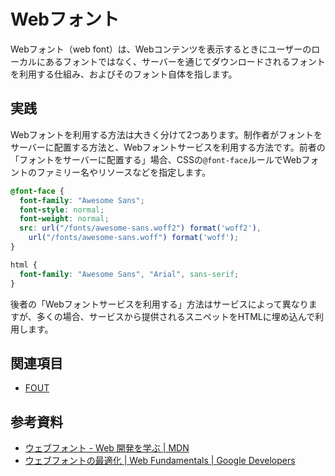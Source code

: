 # Webフォント

Webフォント（web font）は、Webコンテンツを表示するときにユーザーのローカルにあるフォントではなく、サーバーを通じてダウンロードされるフォントを利用する仕組み、およびそのフォント自体を指します。

## 実践

Webフォントを利用する方法は大きく分けて2つあります。制作者がフォントをサーバーに配置する方法と、Webフォントサービスを利用する方法です。前者の「フォントをサーバーに配置する」場合、CSSの`@font-face`ルールでWebフォントのファミリー名やリソースなどを指定します。

```css
@font-face {
  font-family: "Awesome Sans";
  font-style: normal;
  font-weight: normal;
  src: url("/fonts/awesome-sans.woff2") format('woff2'),
    url("/fonts/awesome-sans.woff") format('woff');
}

html {
  font-family: "Awesome Sans", "Arial", sans-serif;
}
```

後者の「Webフォントサービスを利用する」方法はサービスによって異なりますが、多くの場合、サービスから提供されるスニペットをHTMLに埋め込んで利用します。

## 関連項目

- [FOUT](./fout.md)

## 参考資料

- [ウェブフォント - Web 開発を学ぶ | MDN](https://developer.mozilla.org/ja/docs/Learn/CSS/Styling_text/%E3%82%A6%E3%82%A7%E3%83%96%E3%83%95%E3%82%A9%E3%83%B3%E3%83%88)
- [ウェブフォントの最適化 | Web Fundamentals | Google Developers](https://developers.google.com/web/fundamentals/performance/optimizing-content-efficiency/webfont-optimization?hl=ja)
